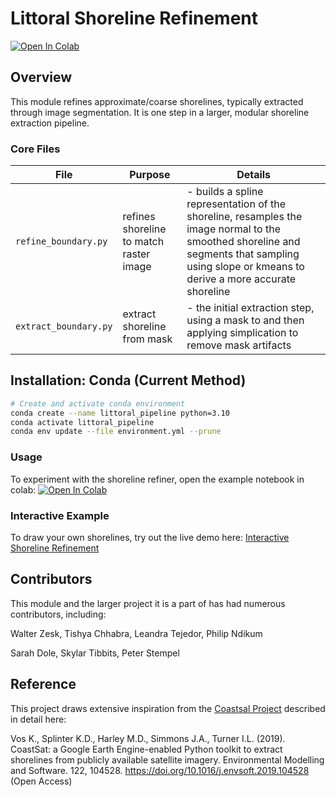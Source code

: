 # Littoral Shoreline Refinement
<a target="_blank" href="https://colab.research.google.com/github/Wzesk/coastal_geotools_demo/blob/main/sample_shoreline_refinement.ipynb">
  <img src="https://colab.research.google.com/assets/colab-badge.svg" alt="Open In Colab"/>
</a>


## Overview

This module refines approximate/coarse shorelines, typically extracted through image segmentation. It is one step in a larger, modular shoreline extraction pipeline. 

### Core Files

| File | Purpose | Details |
|------|---------|---------|
| `refine_boundary.py` | refines shoreline to match raster image | - builds a spline representation of the shoreline, resamples the image normal to the smoothed shoreline and segments that sampling using slope or kmeans to derive a more accurate shoreline |
| `extract_boundary.py` | extract shoreline from mask | - the initial extraction step, using a mask to and then applying simplication to remove mask artifacts |

## Installation: Conda (Current Method)
```bash
# Create and activate conda environment
conda create --name littoral_pipeline python=3.10
conda activate littoral_pipeline
conda env update --file environment.yml --prune
```
### Usage
To experiment with the shoreline refiner, open the example notebook in colab: 
<a target="_blank" href="https://colab.research.google.com/github/Wzesk/coastal_geotools_demo/blob/main/sample_shoreline_refinement.ipynb">
  <img src="https://colab.research.google.com/assets/colab-badge.svg" alt="Open In Colab"/>
</a>

### Interactive Example
To draw your own shorelines, try out the live demo here: [Interactive Shoreline Refinement](https://refine.labs.littor.al/)

## Contributors
This module and the larger project it is a part of has had numerous contributors, including:

Walter Zesk, Tishya Chhabra, Leandra Tejedor, Philip Ndikum

Sarah Dole, Skylar Tibbits, Peter Stempel

## Reference
This project draws extensive inspiration from the [Coastsal Project](https://github.com/kvos/CoastSat) described in detail here:

Vos K., Splinter K.D., Harley M.D., Simmons J.A., Turner I.L. (2019). CoastSat: a Google Earth Engine-enabled Python toolkit to extract shorelines from publicly available satellite imagery. Environmental Modelling and Software. 122, 104528. https://doi.org/10.1016/j.envsoft.2019.104528 (Open Access)
